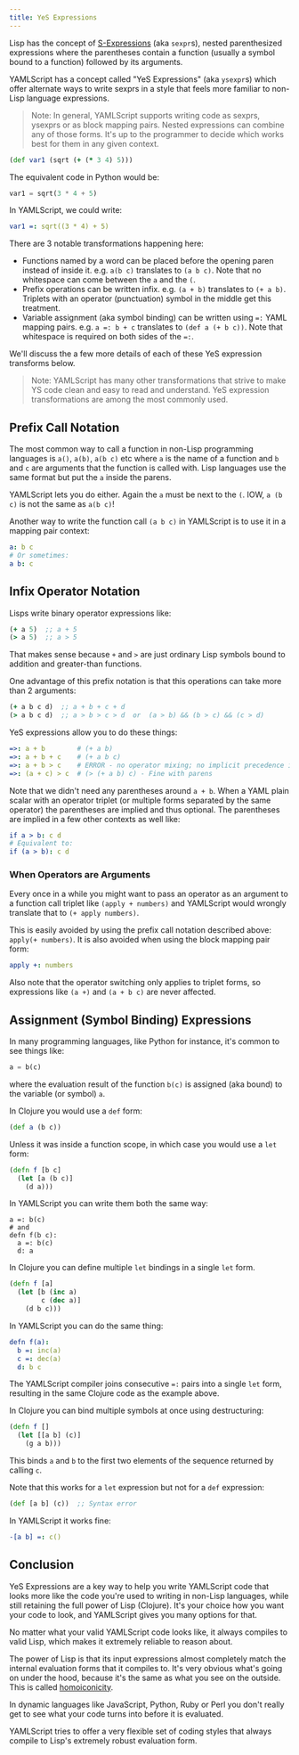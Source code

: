```yaml
---
title: YeS Expressions
---
```


Lisp has the concept of [S-Expressions](
https://en.wikipedia.org/wiki/S-expression) (aka `sexpr`s), nested parenthesized
expressions where the parentheses contain a function (usually a symbol bound to
a function) followed by its arguments.

YAMLScript has a concept called "YeS Expressions" (aka `ysexpr`s) which offer
alternate ways to write sexprs in a style that feels more familiar to non-Lisp
language expressions.

> Note: In general, YAMLScript supports writing code as sexprs, ysexprs or as
block mapping pairs.
Nested expressions can combine any of those forms.
It's up to the programmer to decide which works best for them in any given
context.

```clojure
(def var1 (sqrt (+ (* 3 4) 5)))
```

The equivalent code in Python would be:

```python
var1 = sqrt(3 * 4 + 5)
```

In YAMLScript, we could write:

```yaml
var1 =: sqrt((3 * 4) + 5)
```

There are 3 notable transformations happening here:

* Functions named by a word can be placed before the opening paren instead of
  inside it.
  e.g. `a(b c)` translates to `(a b c)`.
  Note that no whitespace can come between the `a` and the `(`.
* Prefix operations can be written infix.
  e.g. `(a + b)` translates to `(+ a b)`.
  Triplets with an operator (punctuation) symbol in the middle get this
  treatment.
* Variable assignment (aka symbol binding) can be written using ` =: ` YAML
  mapping pairs.
  e.g. `a =: b + c` translates to `(def a (+ b c))`.
  Note that whitespace is required on both sides of the `=:`.

We'll discuss the a few more details of each of these YeS expression transforms
below.

> Note: YAMLScript has many other transformations that strive to make YS code
clean and easy to read and understand.
YeS expression transformations are among the most commonly used.


## Prefix Call Notation

The most common way to call a function in non-Lisp programming languages is
`a()`, `a(b)`, `a(b c)` etc where `a` is the name of a function and `b` and `c`
are arguments that the function is called with.
Lisp languages use the same format but put the `a` inside the parens.

YAMLScript lets you do either.
Again the `a` must be next to the `(`.
IOW, `a (b c)` is not the same as `a(b c)`!

Another way to write the function call `(a b c)` in YAMLScript is to use it in a
mapping pair context:
```yaml
a: b c
# Or sometimes:
a b: c
```


## Infix Operator Notation

Lisps write binary operator expressions like:
```clojure
(+ a 5)  ;; a + 5
(> a 5)  ;; a > 5
```

That makes sense because `+` and `>` are just ordinary Lisp symbols bound to
addition and greater-than functions.

One advantage of this prefix notation is that this operations can take more than
2 arguments:
```clojure
(+ a b c d)  ;; a + b + c + d
(> a b c d)  ;; a > b > c > d  or  (a > b) && (b > c) && (c > d)
```

YeS expressions allow you to do these things:
```yaml
=>: a + b        # (+ a b)
=>: a + b + c    # (+ a b c)
=>: a + b > c    # ERROR - no operator mixing; no implicit precedence in YS
=>: (a + c) > c  # (> (+ a b) c) - Fine with parens
```

Note that we didn't need any parentheses around `a + b`.
When a YAML plain scalar with an operator triplet (or multiple forms separated
by the same operator) the parentheses are implied and thus optional.
The parentheses are implied in a few other contexts as well like:
```yaml
if a > b: c d
# Equivalent to:
if (a > b): c d
```


### When Operators are Arguments

Every once in a while you might want to pass an operator as an argument to a
function call triplet like `(apply + numbers)` and YAMLScript would wrongly
translate that to `(+ apply numbers)`.

This is easily avoided by using the prefix call notation described above:
`apply(+ numbers)`.
It is also avoided when using the block mapping pair form:
```yaml
apply +: numbers
```

Also note that the operator switching only applies to triplet forms, so
expressions like `(a +)` and `(a + b c)` are never affected.


## Assignment (Symbol Binding) Expressions

In many programming languages, like Python for instance, it's common to see
things like:

```python
a = b(c)
```

where the evaluation result of the function `b(c)` is assigned (aka bound) to
the variable (or symbol) `a`.

In Clojure you would use a `def` form:

```clojure
(def a (b c))
```

Unless it was inside a function scope, in which case you would use a `let` form:

```clojure
(defn f [b c]
  (let [a (b c)]
    (d a)))
```

In YAMLScript you can write them both the same way:

```
a =: b(c)
# and
defn f(b c):
  a =: b(c)
  d: a
```

In Clojure you can define multiple `let` bindings in a single `let` form.

```clojure
(defn f [a]
  (let [b (inc a)
        c (dec a)]
    (d b c)))
```

In YAMLScript you can do the same thing:

```yaml
defn f(a):
  b =: inc(a)
  c =: dec(a)
  d: b c
```

The YAMLScript compiler joins consecutive `=:` pairs into a single `let` form,
resulting in the same Clojure code as the example above.

In Clojure you can bind multiple symbols at once using destructuring:

```clojure
(defn f []
  (let [[a b] (c)]
    (g a b)))
```

This binds `a` and `b` to the first two elements of the sequence returned by
calling `c`.

Note that this works for a `let` expression but not for a `def` expression:

```clojure
(def [a b] (c))  ;; Syntax error
```

In YAMLScript it works fine:

```yaml
-[a b] =: c()
```


## Conclusion

YeS Expressions are a key way to help you write YAMLScript code that looks more
like the code you're used to writing in non-Lisp languages, while still
retaining the full power of Lisp (Clojure).
It's your choice how you want your code to look, and YAMLScript gives you
many options for that.

No matter what your valid YAMLScript code looks like, it always compiles to
valid Lisp, which makes it extremely reliable to reason about.

The power of Lisp is that its input expressions almost completely match the
internal evaluation forms that it compiles to.
It's very obvious what's going on under the hood, because it's the same as what
you see on the outside.
This is called [homoiconicity](https://wikipedia.org/wiki/Homoiconicity).

In dynamic languages like JavaScript, Python, Ruby or Perl you don't really get
to see what your code turns into before it is evaluated.

YAMLScript tries to offer a very flexible set of coding styles that always
compile to Lisp's extremely robust evaluation form.
